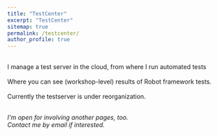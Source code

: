 ```yaml
---
title: "TestCenter"
excerpt: "TestCenter"
sitemap: true
permalink: /testcenter/
author_profile: true
---
```

<br>
I manage a test server in the cloud, from where I run automated tests<br><br>
Where you can see (workshop-level) results of Robot framework tests.<br><br>
Currently the testserver is under reorganization.<br><br>



*I'm open for involving another pages, too.<br> Contact me by email if interested.*
